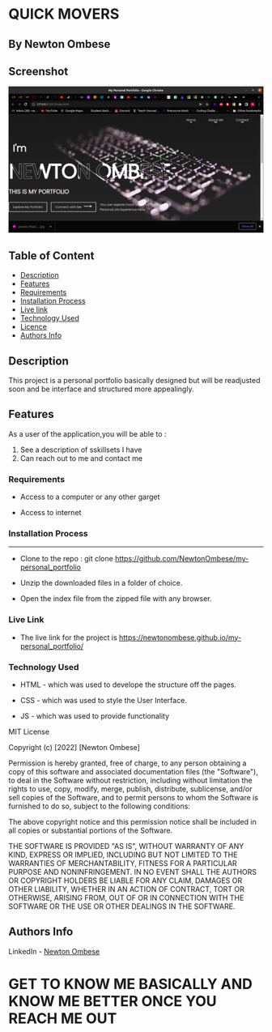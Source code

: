 # QUICK MOVERS

   ## By Newton Ombese

## Screenshot
   ![image](./assets/img/Screenshot%20from%202022-06-05%2023-51-10.png)

## Table of Content

- [Description](#description)
- [Features](#features)
- [Requirements](#requirements)
- [Installation Process](#installation-Process)
- [Live link](#Live-Link)
- [Technology Used](#technology-Used)
- [Licence](#licence)
- [Authors Info](#Authors-info)

## Description

 <p>This project is a personal portfolio basically designed but will be readjusted soon and be interface and structured more appealingly.</p>

## Features

As a user of the application,you will be able to :

1. See a description of sskillsets I have
2. Can reach out to me and contact me

 ###  Requirements

 * Access to  a computer or any other garget

 * Access to internet

### Installation Process

 ****  
* Clone to the repo : git clone https://github.com/NewtonOmbese/my-personal_portfolio

* Unzip the downloaded files in a folder of choice.

* Open the index file from the zipped file with any browser.

### Live Link
* The live link for the project is https://newtonombese.github.io/my-personal_portfolio/

### Technology  Used
* HTML - which was used to develope the structure off the pages.

* CSS - which was used to style the User Interface.

* JS - which was used to provide functionality

MIT License

Copyright (c) [2022] [Newton Ombese]

Permission is hereby granted, free of charge, to any person obtaining a copy
of this software and associated documentation files (the "Software"), to deal
in the Software without restriction, including without limitation the rights
to use, copy, modify, merge, publish, distribute, sublicense, and/or sell
copies of the Software, and to permit persons to whom the Software is
furnished to do so, subject to the following conditions:

The above copyright notice and this permission notice shall be included in all
copies or substantial portions of the Software.

THE SOFTWARE IS PROVIDED "AS IS", WITHOUT WARRANTY OF ANY KIND, EXPRESS OR
IMPLIED, INCLUDING BUT NOT LIMITED TO THE WARRANTIES OF MERCHANTABILITY,
FITNESS FOR A PARTICULAR PURPOSE AND NONINFRINGEMENT. IN NO EVENT SHALL THE
AUTHORS OR COPYRIGHT HOLDERS BE LIABLE FOR ANY CLAIM, DAMAGES OR OTHER
LIABILITY, WHETHER IN AN ACTION OF CONTRACT, TORT OR OTHERWISE, ARISING FROM,
OUT OF OR IN CONNECTION WITH THE SOFTWARE OR THE USE OR OTHER DEALINGS IN THE
SOFTWARE.

## Authors Info

LinkedIn - [Newton Ombese](https://www.linkedin.com/in/newton-ombese-570862210/)


# GET TO KNOW ME BASICALLY AND KNOW ME BETTER ONCE YOU REACH ME OUT